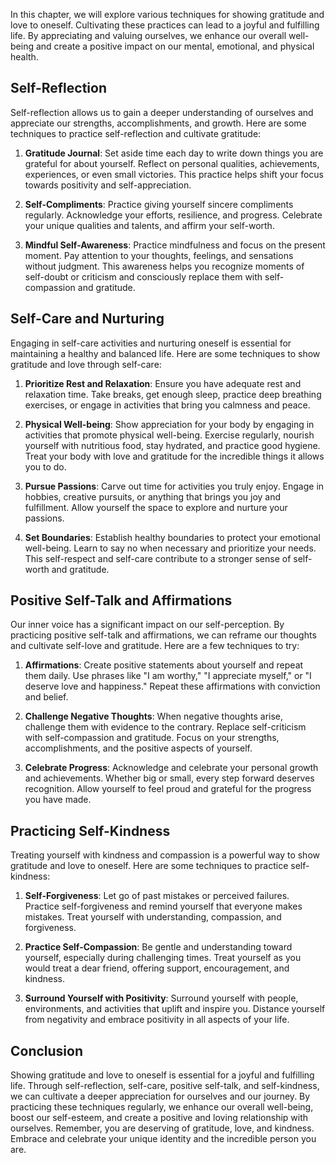 
In this chapter, we will explore various techniques for showing gratitude and love to oneself. Cultivating these practices can lead to a joyful and fulfilling life. By appreciating and valuing ourselves, we enhance our overall well-being and create a positive impact on our mental, emotional, and physical health.

**Self-Reflection**
-------------------

Self-reflection allows us to gain a deeper understanding of ourselves and appreciate our strengths, accomplishments, and growth. Here are some techniques to practice self-reflection and cultivate gratitude:

1. **Gratitude Journal**: Set aside time each day to write down things you are grateful for about yourself. Reflect on personal qualities, achievements, experiences, or even small victories. This practice helps shift your focus towards positivity and self-appreciation.

2. **Self-Compliments**: Practice giving yourself sincere compliments regularly. Acknowledge your efforts, resilience, and progress. Celebrate your unique qualities and talents, and affirm your self-worth.

3. **Mindful Self-Awareness**: Practice mindfulness and focus on the present moment. Pay attention to your thoughts, feelings, and sensations without judgment. This awareness helps you recognize moments of self-doubt or criticism and consciously replace them with self-compassion and gratitude.

**Self-Care and Nurturing**
---------------------------

Engaging in self-care activities and nurturing oneself is essential for maintaining a healthy and balanced life. Here are some techniques to show gratitude and love through self-care:

1. **Prioritize Rest and Relaxation**: Ensure you have adequate rest and relaxation time. Take breaks, get enough sleep, practice deep breathing exercises, or engage in activities that bring you calmness and peace.

2. **Physical Well-being**: Show appreciation for your body by engaging in activities that promote physical well-being. Exercise regularly, nourish yourself with nutritious food, stay hydrated, and practice good hygiene. Treat your body with love and gratitude for the incredible things it allows you to do.

3. **Pursue Passions**: Carve out time for activities you truly enjoy. Engage in hobbies, creative pursuits, or anything that brings you joy and fulfillment. Allow yourself the space to explore and nurture your passions.

4. **Set Boundaries**: Establish healthy boundaries to protect your emotional well-being. Learn to say no when necessary and prioritize your needs. This self-respect and self-care contribute to a stronger sense of self-worth and gratitude.

**Positive Self-Talk and Affirmations**
---------------------------------------

Our inner voice has a significant impact on our self-perception. By practicing positive self-talk and affirmations, we can reframe our thoughts and cultivate self-love and gratitude. Here are a few techniques to try:

1. **Affirmations**: Create positive statements about yourself and repeat them daily. Use phrases like "I am worthy," "I appreciate myself," or "I deserve love and happiness." Repeat these affirmations with conviction and belief.

2. **Challenge Negative Thoughts**: When negative thoughts arise, challenge them with evidence to the contrary. Replace self-criticism with self-compassion and gratitude. Focus on your strengths, accomplishments, and the positive aspects of yourself.

3. **Celebrate Progress**: Acknowledge and celebrate your personal growth and achievements. Whether big or small, every step forward deserves recognition. Allow yourself to feel proud and grateful for the progress you have made.

**Practicing Self-Kindness**
----------------------------

Treating yourself with kindness and compassion is a powerful way to show gratitude and love to oneself. Here are some techniques to practice self-kindness:

1. **Self-Forgiveness**: Let go of past mistakes or perceived failures. Practice self-forgiveness and remind yourself that everyone makes mistakes. Treat yourself with understanding, compassion, and forgiveness.

2. **Practice Self-Compassion**: Be gentle and understanding toward yourself, especially during challenging times. Treat yourself as you would treat a dear friend, offering support, encouragement, and kindness.

3. **Surround Yourself with Positivity**: Surround yourself with people, environments, and activities that uplift and inspire you. Distance yourself from negativity and embrace positivity in all aspects of your life.

**Conclusion**
--------------

Showing gratitude and love to oneself is essential for a joyful and fulfilling life. Through self-reflection, self-care, positive self-talk, and self-kindness, we can cultivate a deeper appreciation for ourselves and our journey. By practicing these techniques regularly, we enhance our overall well-being, boost our self-esteem, and create a positive and loving relationship with ourselves. Remember, you are deserving of gratitude, love, and kindness. Embrace and celebrate your unique identity and the incredible person you are.
